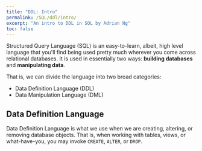```yaml
---
title: "DDL: Intro"
permalink: /SQL/ddl/intro/
excerpt: "An intro to DDL in SQL by Adrian Ng"
toc: false
---
```


Structured Query Language (SQL) is an easy-to-learn, albeit, high level language that you'll find being used pretty much wherever you come across relational databases.
It is used in essentially two ways: __building databases__ and __manipulating data__.

That is, we can divide the language into two broad categories: 
* Data Definition Language (DDL) 
* Data Manipulation Language (DML)

## Data Definition Language

Data Definition Language is what we use when we are creating, altering, or removing database objects.
That is, when working with tables, views, or what-have-you, you may invoke `CREATE`, `ALTER`, or `DROP`.
